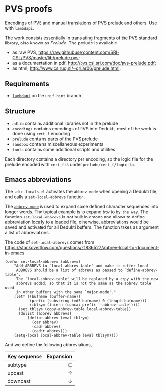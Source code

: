 # PVS proofs

Encodings of PVS and manual translations of PVS prelude and others.
Use with `lambdapi`.

The work consists essentially in translating fragments of the PVS standard
library, also known as _Prelude_. The prelude is available
- as raw PVS,
  <https://raw.githubusercontent.com/SRI-CSL/PVS/master/lib/prelude.pvs>;
- as a documentation in pdf,
  <http://pvs.csl.sri.com/doc/pvs-prelude.pdf>;
- as html, <http://www.cs.rug.nl/~grl/ar06/prelude.html>.


## Requirements
- [`lambdapi`](https://github.com/gabrielhdt/lambdapi.git) on the `unif_hint`
  branch

## Structure
- `adlib` contains additional libraries not in the prelude
- `encodings` contains encodings of PVS into Dedukti, most of the work is done
  using `cert_f` encoding
- `prelude` contains parts of the PVS prelude
- `sandbox` contains miscellaneous experiments
- `tools` contains some additional scripts and utilities

Each directory contains a directory per encoding, so the logic file for the
prelude encoded with `cert_f` is under `prelude/cert_f/logic.lp`.

## Emacs abbreviations
The `.dir-locals.el` activates the `abbrev-mode` when opening a Dedukti file,
and calls a `set-local-abbrevs` function.

The
[`abbrev-mode`](https://www.gnu.org/software/emacs/manual/html_node/emacs/Abbrevs.html)
is used to expand some defined character sequences into longer words.
The typical example is to expand `btw` to `by the way`.
The function `set-local-abbrevs` is not built in emacs and 
allows to define abbreviation locally to a loaded file, 
otherwise, abbreviations would be saved and activated for all
Dedukti buffers. The function takes as argument a list of abbreviations.

The code of `set-local-abbrevs` comes from
<https://stackoverflow.com/questions/21836527/abbrev-local-to-document-in-emacs>
``` emacs-lisp
(defun set-local-abbrevs (abbrevs)
    "Add ABBREVS to `local-abbrev-table' and make it buffer local.
     ABBREVS should be a list of abbrevs as passed to `define-abbrev-table'.
     The `local-abbrev-table' will be replaced by a copy with the new 
     abbrevs added, so that it is not the same as the abbrev table used
     in other buffers with the same `major-mode'."
    (let* ((bufname (buffer-name))
           (prefix (substring (md5 bufname) 0 (length bufname)))
           (tblsym (intern (concat prefix "-abbrev-table"))))
      (set tblsym (copy-abbrev-table local-abbrev-table))
      (dolist (abbrev abbrevs)
          (define-abbrev (eval tblsym)
            (car abbrev)
            (cadr abbrev)
            (caddr abbrev)))
    (setq-local local-abbrev-table (eval tblsym))))
```

And we define the following abbreviations,

| Key sequence | Expansion |
|:-------------|----------:|
| subtype      |         ⊑ |
| upcast       |         ↑ |
| downcast     |         ↓ |
